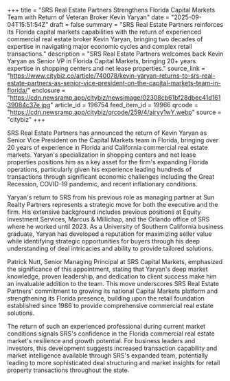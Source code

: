 +++
title = "SRS Real Estate Partners Strengthens Florida Capital Markets Team with Return of Veteran Broker Kevin Yaryan"
date = "2025-09-04T15:51:54Z"
draft = false
summary = "SRS Real Estate Partners reinforces its Florida capital markets capabilities with the return of experienced commercial real estate broker Kevin Yaryan, bringing two decades of expertise in navigating major economic cycles and complex retail transactions."
description = "SRS Real Estate Partners welcomes back Kevin Yaryan as Senior VP in Florida Capital Markets, bringing 20+ years expertise in shopping centers and net lease properties."
source_link = "https://www.citybiz.co/article/740078/kevin-yaryan-returns-to-srs-real-estate-partners-as-senior-vice-president-on-the-capital-markets-team-in-florida/"
enclosure = "https://cdn.newsramp.app/citybiz/newsimage/02308cb61bf28dbec41d16139084c37e.jpg"
article_id = 196754
feed_item_id = 19966
qrcode = "https://cdn.newsramp.app/citybiz/qrcode/259/4/airyy1wY.webp"
source = "citybiz"
+++

<p>SRS Real Estate Partners has announced the return of Kevin Yaryan as Senior Vice President on the Capital Markets team in Florida, bringing over 20 years of experience in Florida and California commercial real estate markets. Yaryan's specialization in shopping centers and net lease properties positions him as a key asset for the firm's expanding Florida operations, particularly given his experience leading hundreds of transactions through significant economic challenges including the Great Recession, COVID-19 pandemic, and recent inflationary conditions.</p><p>Yaryan's return to SRS from his previous role as managing partner at Sun Realty Partners represents a strategic move for both the executive and the firm. His extensive background includes previous positions at Equity Investment Services, Marcus & Millichap, and the Orlando office of SRS where he worked until 2023. As a University of Southern California business graduate, Yaryan has developed a reputation for maximizing seller value while identifying strategic opportunities for buyers through his deep understanding of deal intricacies and ability to provide tailored solutions.</p><p>Patrick Nutt, Senior Managing Principal at SRS Capital Markets, emphasized the significance of this appointment, stating that Yaryan's deep market knowledge, proven leadership, and dedication to client success make him an invaluable addition to the team. This move underscores SRS Real Estate Partners' commitment to growing its national Capital Markets platform and strengthening its Florida presence, building upon the retail foundation established since 1986 to provide comprehensive commercial real estate solutions.</p><p>The return of such an experienced professional during current market conditions signals SRS's confidence in the Florida commercial real estate market's resilience and growth potential. For business leaders and investors, this development suggests increased transaction capability and market intelligence available through SRS's expanded team, potentially leading to more sophisticated deal structuring and market insights for retail property transactions throughout the state.</p>
